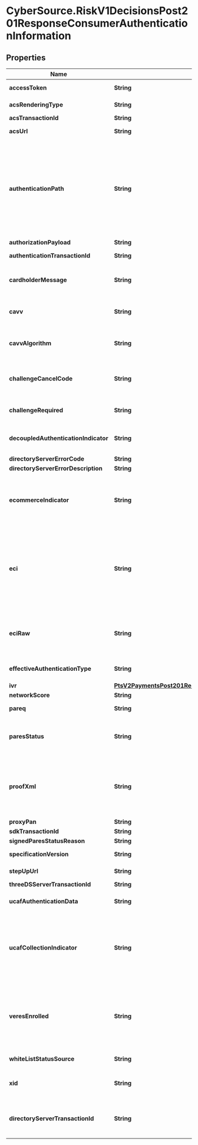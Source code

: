 # CyberSource.RiskV1DecisionsPost201ResponseConsumerAuthenticationInformation

## Properties
Name | Type | Description | Notes
------------ | ------------- | ------------- | -------------
**accessToken** | **String** | JSON Web Token (JWT) used to authenticate the consumer with the authentication provider, such as, CardinalCommerce or Rupay.  | [optional] 
**acsRenderingType** | **String** | Identifies the UI Type the ACS will use to complete the challenge. **NOTE**: Only available for App transactions using the Cardinal Mobile SDK.  | [optional] 
**acsTransactionId** | **String** | Unique transaction identifier assigned by the ACS to identify a single transaction.  | [optional] 
**acsUrl** | **String** | URL for the card-issuing bank’s authentication form that you receive when the card is enrolled. The value can be very large.  | [optional] 
**authenticationPath** | **String** | Indicates what displays to the customer during the authentication process. This field can contain one of these values: - &#x60;ADS&#x60;: (Card not enrolled) customer prompted to activate the card during the checkout process. - &#x60;ATTEMPTS&#x60;: (Attempts processing) Processing briefly displays before the checkout process is completed. - &#x60;ENROLLED&#x60;: (Card enrolled) the card issuer’s authentication window displays. - &#x60;UNKNOWN&#x60;: Card enrollment status cannot be determined. - &#x60;NOREDIRECT&#x60;: (Card not enrolled, authentication unavailable, or error occurred) nothing displays to the customer.  The following values can be returned if you are using rules-based payer authentication. - &#x60;RIBA&#x60;: The card-issuing bank supports risk-based authentication, but whether the cardholder is likely to be challenged cannot be determined. - &#x60;RIBA_PASS&#x60;: The card-issuing bank supports risk-based authentication and it is likely that the cardholder will not be challenged to provide credentials, also known as _silent authentication_.  For details about possible values, see &#x60;pa_enroll_authentication_path&#x60; field description and \&quot;Rules-Based Payer Authentication\&quot; in [CyberSource Payer Authentication Using the SCMP API.] (https://apps.cybersource.com/library/documentation/dev_guides/Payer_Authentication_SCMP_API/html/)  | [optional] 
**authorizationPayload** | **String** | The Base64 encoded JSON Payload of CB specific Authorization Values returned in the challenge Flow  | [optional] 
**authenticationTransactionId** | **String** | Payer authentication transaction identifier passed to link the check enrollment and validate authentication messages.  | [optional] 
**cardholderMessage** | **String** | Text provided by the ACS/Issuer to Cardholder during a Frictionless or Decoupled transaction.The Issuer can provide information to Cardholder. For example, “Additional authentication is needed for this transaction, please contact (Issuer Name) at xxx-xxx-xxxx.”. The Issuing Bank can optionally support this value.  | [optional] 
**cavv** | **String** | Unique identifier generated by the card-issuing bank for Visa, American Express, JCB, Diners Club, and Discover transactions after the customer is authenticated. The value is in base64. When you request the card authorization service, CyberSource automatically converts the value, not the field name, to the format required by your payment processor.  | [optional] 
**cavvAlgorithm** | **String** | Field that is returned only when the CAVV is generated, which occurs when paresStatus contains the values Y (successful authentication) or A (attempted authentication). If you use the ATOS processor, send the value of this field in the &#x60;cavv_algorithm&#x60; request field of the authorization service. This field contains one of these values: - &#x60;2&#x60;: Visa, American Express, JCB, Diners Club, and Discover - &#x60;3&#x60;: Mastercard  | [optional] 
**challengeCancelCode** | **String** | An indicator as to why the transaction was canceled. Possible Values:  - &#x60;01&#x60;: Cardholder selected Cancel. - &#x60;02&#x60;: Reserved for future EMVCo use (values invalid until defined by EMVCo). - &#x60;03&#x60;: Transaction Timed Out—Decoupled Authentication - &#x60;04&#x60;: Transaction timed out at ACS—other timeouts - &#x60;05&#x60;: Transaction Timed out at ACS - First CReq not received by ACS - &#x60;06&#x60;: Transaction Error - &#x60;07&#x60;: Unknown - &#x60;08&#x60;: Transaction Timed Out at SDK  | [optional] 
**challengeRequired** | **String** | Indicates whether a challenge is required in order to complete authentication. **Note** Regional mandates might determine that a challenge is required.  Possible values: - &#x60;Y&#x60;: Challenge required - &#x60;N&#x60;: Challenge not required **Note**  Used by the Hybrid integration.  | [optional] 
**decoupledAuthenticationIndicator** | **String** | Indicates whether the 3DS Requestor requests the ACS to utilize Decoupled Authentication and agrees to utilize Decoupled Authentication if the ACS confirms its use.  Possible Values:  Y - Decoupled Authentication is supported and preferred if challenge is necessary  N - Do not use Decoupled Authentication  **Default Value**: N  | [optional] 
**directoryServerErrorCode** | **String** | The directory server error code indicating a problem with this transaction.  | [optional] 
**directoryServerErrorDescription** | **String** | Directory server text and additional detail about the error for this transaction.  | [optional] 
**ecommerceIndicator** | **String** | Commerce indicator for cards not enrolled. This field contains one of these values: - &#x60;internet&#x60;: Card not enrolled, or card type not supported by payer authentication. No liability shift. - &#x60;js_attempted&#x60;: Card not enrolled, but attempt to authenticate is recorded. Liability shift. - &#x60;js_failure&#x60;: J/Secure directory service is not available. No liability shift. - &#x60;spa&#x60;: Mastercard card not enrolled in the SecureCode program. No liability shift. - &#x60;vbv_attempted&#x60;: Card not enrolled, but attempt to authenticate is recorded. Liability shift. - &#x60;vbv_failure&#x60;: For payment processor Barclays, Streamline, AIBMS, or FDC Germany, you receive this result if Visa’s directory service is not available. No liability shift.  | [optional] 
**eci** | **String** | Note This field applies only to non-U.S-issued cards.  For enroll, Numeric electronic commerce indicator (ECI) returned only for Visa, American Express, JCB, Diners Club, and Discover transactions when the card is not enrolled. For more information, see \&quot;Interpreting the Reply,\&quot; page 22.  If you are not using the CyberSource payment services, you must send this value to your payment processor in the subsequent request for card authorization. This field contains one of these values: - &#x60;06&#x60;: The card can be enrolled. Liability shift. - &#x60;07&#x60;: The card cannot be enrolled. No liability shift.  For validate, Numeric electronic commerce indicator (ECI) returned only for Visa, American Express, JCB, Diners Club, and Discover transactions. The field is absent when authentication fails. You must send this value to your payment processor in the subsequent request for card authorization. This field contains one of these values: - &#x60;05&#x60;: Successful authentication - &#x60;06&#x60;: Authentication attempted - &#x60;07&#x60;: Failed authentication (No response from the merchant because of a problem.)  | [optional] 
**eciRaw** | **String** | ECI value that can be returned for Visa, Mastercard, American Express, JCB, Diners Club, and Discover. The field is absent when authentication fails. If your payment processor is Streamline, you must pass the value of this field instead of the value of &#x60;eci&#x60; or &#x60;ucafCollectionIndicator&#x60;.  This field can contain one of these values: - &#x60;01&#x60;: Authentication attempted (Mastercard) - &#x60;02&#x60;: Successful authentication (Mastercard) - &#x60;05&#x60;: Successful authentication (Visa, American Express, JCB, Diners Club, and Discover) - &#x60;06&#x60;: Authentication attempted (Visa, American Express, JCB, Diners Club, and Discover)  | [optional] 
**effectiveAuthenticationType** | **String** | This field describes the type of 3DS transaction flow that took place.  It can be one of three possible flows; CH - Challenge FR - Frictionless FD - Frictionless with delegation, (challenge not generated by the issuer but by the scheme on behalf of the issuer).  | [optional] 
**ivr** | [**PtsV2PaymentsPost201ResponseConsumerAuthenticationInformationIvr**](PtsV2PaymentsPost201ResponseConsumerAuthenticationInformationIvr.md) |  | [optional] 
**networkScore** | **String** | The global score calculated by the CB scoring platform and returned to merchants.  | [optional] 
**pareq** | **String** | Payer authentication request (PAReq) message that you need to forward to the ACS. The value can be very large. The value is in base64.  | [optional] 
**paresStatus** | **String** | Raw result of the authentication check. If you are configured for Asia, Middle East, and Africa Gateway Processing, you need to send the value of this field in your authorization request. This field can contain one of these values: - &#x60;A&#x60;: Proof of authentication attempt was generated. - &#x60;N&#x60;: Customer failed or canceled authentication. Transaction denied. - &#x60;U&#x60;: Authentication not completed regardless of the reason. - &#x60;Y&#x60;: Customer was successfully authenticated.  | [optional] 
**proofXml** | **String** | Date and time of the enrollment check combined with the VEReq and VERes elements. If you ever need to show proof of enrollment checking, you may need to parse the string for the information required by the payment card company. The value can be very large. For details about possible values, see the &#x60;pa_enroll_proofxml&#x60; field description in [CyberSource Payer Authentication Using the SCMP API.] (https://apps.cybersource.com/library/documentation/dev_guides/Payer_Authentication_SCMP_API/html/) - For cards issued in the U.S. or Canada, Visa may require this data for specific merchant category codes. - For cards not issued in the U.S. or Canada, your bank may require this data as proof of enrollment checking for any payer authentication transaction that you re-present because of a chargeback.  | [optional] 
**proxyPan** | **String** | Encrypted version of the card number used in the payer authentication request message.  | [optional] 
**sdkTransactionId** | **String** | SDK unique transaction identifier that is generated on each new transaction.  | [optional] 
**signedParesStatusReason** | **String** | Provides additional information as to why the PAResStatus has a specific value.  | [optional] 
**specificationVersion** | **String** | This field contains the 3D Secure version that was used to process the transaction. For example, 1.0.2 or 2.0.0.  | [optional] 
**stepUpUrl** | **String** | The fully qualified URL that the merchant uses to post a form to the cardholder in order to complete the Consumer Authentication transaction for the Cardinal Cruise API integration.  | [optional] 
**threeDSServerTransactionId** | **String** | Unique transaction identifier assigned by the 3DS Server to identify a single transaction.  | [optional] 
**ucafAuthenticationData** | **String** | AAV is a unique identifier generated by the card-issuing bank for Mastercard Identity Check transactions after the customer is authenticated. The value is in base64. Include the data in the card authorization request.  | [optional] 
**ucafCollectionIndicator** | **String** | For enroll, Returned only for Mastercard transactions. Indicates that authentication is not required because the customer is not enrolled. Add the value of this field to the authorization field ucaf_collection_indicator. This field can contain these values: 0, 1.  For validate, Numeric electronic commerce indicator (ECI) returned only for Mastercard Identity Check transactions. The field is absent when authentication fails. You must send this value to your payment processor in the request for card authorization. This field contain one of these values: - &#x60;0&#x60;: Authentication data not collected, and customer authentication was not completed. - &#x60;1&#x60;: Authentication data not collected because customer authentication was not completed. - &#x60;2&#x60;: Authentication data collected because customer completed authentication.  | [optional] 
**veresEnrolled** | **String** | Result of the enrollment check. This field can contain one of these values: - &#x60;Y&#x60;: Card enrolled or can be enrolled; you must authenticate. Liability shift. - &#x60;N&#x60;: Card not enrolled; proceed with authorization. Liability shift. - &#x60;U&#x60;: Unable to authenticate regardless of the reason. No liability shift.  **Note** This field only applies to the Asia, Middle East, and Africa Gateway. If you are configured for this processor, you must send the value of this field in your authorization request.  The following value can be returned if you are using rules-based Payer Authentication: - &#x60;B&#x60;: Indicates that authentication was bypassed.  For details, see &#x60;pa_enroll_veres_enrolled&#x60; field description in [CyberSource Payer Authentication Using the SCMP API.] (https://apps.cybersource.com/library/documentation/dev_guides/Payer_Authentication_SCMP_API/html/)  | [optional] 
**whiteListStatusSource** | **String** | This data element will be populated by the system setting Whitelist Status. Possible Values: 01 - 3DS/ Server/ 02 – DS/03 - ACS  | [optional] 
**xid** | **String** | Transaction identifier generated by CyberSource for successful enrollment or validation checks. Use this value, which is in base64, to match an outgoing PAReq with an incoming PARes. CyberSource forwards the XID with the card authorization service to these payment processors in these cases: - Barclays - Streamline (when the **ecommerceIndicator**&#x60;&#x3D;spa&#x60;)  | [optional] 
**directoryServerTransactionId** | **String** | The Directory Server Transaction ID is generated by the Mastercard Directory Server during the authentication transaction and passed back to the merchant with the authentication results. For Cybersource Through Visanet Gateway: The value for this field corresponds to the following data in the TC 33 capture file3: Record: CP01 TCR7, Position: 114-149, Field: MC AVV Verification—Directory Server Transaction ID  | [optional] 


